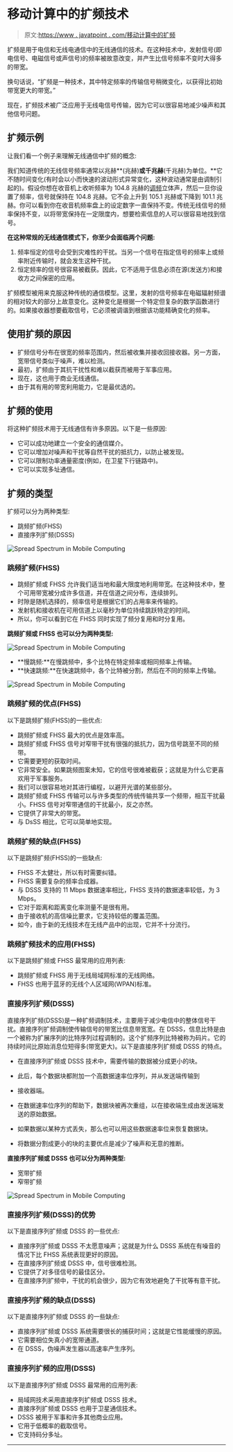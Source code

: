 # 移动计算中的扩频技术

> 原文:[https://www . javatpoint . com/移动计算中的扩频](https://www.javatpoint.com/spread-spectrum-in-mobile-computing)

扩频是用于电信和无线电通信中的无线通信的技术。在这种技术中，发射信号(即电信号、电磁信号或声信号)的频率被故意改变，并产生比信号频率不变时大得多的带宽。

换句话说，“扩频是一种技术，其中特定频率的传输信号稍微变化，以获得比初始带宽更大的带宽。”

现在，扩频技术被广泛应用于无线电信号传输，因为它可以很容易地减少噪声和其他信号问题。

## 扩频示例

让我们看一个例子来理解无线通信中扩频的概念:

我们知道传统的无线信号频率通常以兆赫**(兆赫)**或千兆赫**(千兆赫)为单位。**它不随时间变化(有时会以小而快速的波动形式异常变化，这种波动通常是由调制引起的)。假设你想在收音机上收听频率为 104.8 兆赫的[调频](https://www.javatpoint.com/fm-full-form)立体声，然后一旦你设置了频率，信号就保持在 104.8 兆赫。它不会上升到 105.1 兆赫或下降到 101.1 兆赫。你可以看到你在收音机频率盘上的设定数字一直保持不变。传统无线信号的频率保持不变，以将带宽保持在一定限度内，想要检索信息的人可以很容易地找到信号。

**在这种常规的无线通信模式下，你至少会面临两个问题:**

1.  频率恒定的信号会受到灾难性的干扰。当另一个信号在指定信号的频率上或频率附近传输时，就会发生这种干扰。
2.  恒定频率的信号很容易被截获。因此，它不适用于信息必须在源(发送方)和接收方之间保密的应用。

扩频模型被用来克服这种传统的通信模型。这里，发射的信号频率在电磁辐射频谱的相对较大的部分上故意变化。这种变化是根据一个特定但复杂的数学函数进行的。如果接收器想要截取信号，它必须被调谐到根据该功能精确变化的频率。

## 使用扩频的原因

*   扩频信号分布在很宽的频率范围内，然后被收集并接收回接收器。另一方面，宽带信号类似于噪声，难以检测。
*   最初，扩频由于其抗干扰性和难以截获而被用于军事应用。
*   现在，这也用于商业无线通信。
*   由于其有用的带宽利用能力，它是最优选的。

## 扩频的使用

将这种扩频技术用于无线通信有许多原因。以下是一些原因:

*   它可以成功地建立一个安全的通信媒介。
*   它可以增加对噪声和干扰等自然干扰的抵抗力，以防止被发现。
*   它可以限制功率通量密度(例如，在卫星下行链路中)。
*   它可以实现多址通信。

## 扩频的类型

扩频可以分为两种类型:

*   跳频扩频(FHSS)
*   直接序列扩频(DSSS)

![Spread Spectrum in Mobile Computing](../Images/acb5fbfc6f42853d2bd5c643b67005e0.png)

### 跳频扩频(FHSS)

*   跳频扩频或 FHSS 允许我们适当地和最大限度地利用带宽。在这种技术中，整个可用带宽被分成许多信道，并在信道之间分布，连续排列。
*   时隙是随机选择的，频率信号是根据它们的占用率来传输的。
*   发射机和接收机在可用信道上以毫秒为单位持续跳跃特定的时间。
*   所以，你可以看到它在 FHSS 同时实现了频分复用和时分复用。

**跳频扩频或 FHSS 也可以分为两种类型:**

![Spread Spectrum in Mobile Computing](../Images/cf7ffd7bf30c28b5e8fa66d6c8339a0f.png)

*   **慢跳频:**在慢跳频中，多个比特在特定频率或相同频率上传输。
*   **快速跳频:**在快速跳频中，各个比特被分割，然后在不同的频率上传输。

![Spread Spectrum in Mobile Computing](../Images/1ac06549a22247669afb0a5569eff8fe.png)

### 跳频扩频的优点(FHSS)

以下是跳频扩频(FHSS)的一些优点:

*   跳频扩频或 FHSS 最大的优点是效率高。
*   跳频扩频或 FHSS 信号对窄带干扰有很强的抵抗力，因为信号跳至不同的频带。
*   它需要更短的获取时间。
*   它非常安全。如果跳频图案未知，它的信号很难被截获；这就是为什么它更喜欢用于军事服务。
*   我们可以很容易地对其进行编程，以避开光谱的某些部分。
*   跳频扩频或 FHSS 传输可以与许多类型的传统传输共享一个频带，相互干扰最小。FHSS 信号对窄带通信的干扰最小，反之亦然。
*   它提供了非常大的带宽。
*   与 DsSS 相比，它可以简单地实现。

### 跳频扩频的缺点(FHSS)

以下是跳频扩频(FHSS)的一些缺点:

*   FHSS 不太健壮，所以有时需要纠错。
*   FHSS 需要复杂的频率合成器。
*   与 DSSS 支持的 11 Mbps 数据速率相比，FHSS 支持的数据速率较低，为 3 Mbps。
*   它对于距离和距离变化率测量不是很有用。
*   由于接收机的高信噪比要求，它支持较低的覆盖范围。
*   如今，由于新的无线技术在无线产品中的出现，它并不十分流行。

### 跳频扩频技术的应用(FHSS)

以下是跳频扩频或 FHSS 最常用的应用列表:

*   跳频扩频或 FHSS 用于无线局域网标准的无线网络。
*   FHSS 也用于蓝牙的无线个人区域网(WPAN)标准。

### 直接序列扩频(DSSS)

直接序列扩频(DSSS)是一种扩频调制技术，主要用于减少电信中的整体信号干扰。直接序列扩频调制使传输信号的带宽比信息带宽宽。在 DSSS，信息比特是由一个被称为扩展序列的比特序列过程调制的。这个扩频序列比特被称为码片。它的持续时间比原始消息位短得多(带宽更大)。以下是直接序列扩频或 DSSS 的特点。

*   在直接序列扩频或 DSSS 技术中，需要传输的数据被分成更小的块。
*   此后，每个数据块都附加一个高数据速率位序列，并从发送端传输到
*   接收器端。
*   在数据速率位序列的帮助下，数据块被再次重组，以在接收端生成由发送端发送的原始数据。

*   如果数据以某种方式丢失，那么也可以用这些数据速率位来恢复数据块。
*   将数据分割成更小的块的主要优点是减少了噪声和无意的推断。

**直接序列扩频或 DSSS 也可以分为两种类型:**

*   宽带扩频
*   窄带扩频

![Spread Spectrum in Mobile Computing](../Images/5261393cef97e7f323bbd9e59f9f9b70.png)

### 直接序列扩频(DSSS)的优势

以下是直接序列扩频或 DSSS 的一些优点:

*   直接序列扩频或 DSSS 不太愿意噪声；这就是为什么 DSSS 系统在有噪音的情况下比 FHSS 系统表现更好的原因。
*   在直接序列扩频或 DSSS 中，信号很难检测。
*   它提供了对多径信号的最佳区分。
*   在直接序列扩频中，干扰的机会很少，因为它有效地避免了干扰等有意干扰。

### 直接序列扩频的缺点(DSSS)

以下是直接序列扩频或 DSSS 的一些缺点:

*   直接序列扩频或 DSSS 系统需要很长的捕获时间；这就是它性能缓慢的原因。
*   它需要相位失真小的宽带通道。
*   在 DSSS，伪噪声发生器以高速率产生序列。

### 直接序列扩频的应用(DSSS)

以下是直接序列扩频或 DSSS 最常用的应用列表:

*   局域网技术采用直接序列扩频或 DSSS 技术。
*   直接序列扩频或 DSSS 也用于卫星通信技术。
*   DSSS 被用于军事和许多其他商业应用。
*   它用于低概率的截取信号。
*   它支持码分多址。

* * *